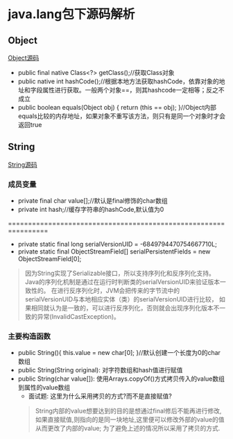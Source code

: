 # java.lang包下源码解析
## Object
[Object源码](../java/lang/Object.java)
* public final native Class<?> getClass();//获取Class对象
* public native int hashCode();//根据本地方法获取hashCode，依靠对象的地址和字段属性进行获取。一般两个对象==，则其hashcode一定相等；反之不成立
* public boolean equals(Object obj) { return (this == obj); }//Object内部equals比较的内存地址，如果对象不重写该方法，则只有是同一个对象时才会返回true
## String
[String源码](../java/lang/String.java)
### 成员变量
* private final char value[];//默认是final修饰的char数组
* private int hash;//缓存字符串的hashCode,默认值为0

================================================================

* private static final long serialVersionUID = -6849794470754667710L;
* private static final ObjectStreamField[] serialPersistentFields = new ObjectStreamField[0];
> 因为String实现了Serializable接口，所以支持序列化和反序列化支持。Java的序列化机制是通过在运行时判断类的serialVersionUID来验证版本一致性的。
在进行反序列化时，JVM会把传来的字节流中的serialVersionUID与本地相应实体（类）的serialVersionUID进行比较，
如果相同就认为是一致的，可以进行反序列化，否则就会出现序列化版本不一致的异常(InvalidCastException)。

### 主要构造函数
* public String(){ this.value = new char[0]; }//默认创建一个长度为0的char数组
* public String(String original): 对字符数组和hash值进行赋值
* public String(char value[]): 使用Arrays.copyOf()方式拷贝传入的value数组到属性的value数组
    * 面试题: 这里为什么采用拷贝的方式?而不是直接赋值?
    > String内部的value想要达到的目的是想通过final修后不能再进行修改,
    如果直接赋值,则指向的是同一块地址,这里便可以修改外部的value的值从而更改了内部的value;
    为了避免上述的情况所以采用了拷贝的方式.
